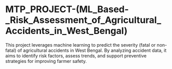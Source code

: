 # MTP_PROJECT-(ML_Based-_Risk_Assessment_of_Agricultural_Accidents_in_West_Bengal)
This project leverages machine learning to predict the severity (fatal or non-fatal) of agricultural accidents in West Bengal. By analyzing accident data, it aims to identify risk factors, assess trends, and support preventive strategies for improving farmer safety.
